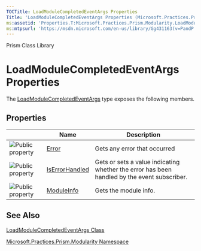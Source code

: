 ```yaml
---
TOCTitle: LoadModuleCompletedEventArgs Properties
Title: 'LoadModuleCompletedEventArgs Properties (Microsoft.Practices.Prism.Modularity)'
ms:assetid: 'Properties.T:Microsoft.Practices.Prism.Modularity.LoadModuleCompletedEventArgs'
ms:mtpsurl: 'https://msdn.microsoft.com/en-us/library/Gg431163(v=PandP.50)'
---
```


Prism Class Library

LoadModuleCompletedEventArgs Properties
=======================================

The [LoadModuleCompletedEventArgs](https://msdn.microsoft.com/t:microsoft.practices.prism.modularity.loadmodulecompletedeventargs) type exposes the following members.

Properties
----------

<span id="propertyTableToggle"></span>
<table>

<thead>
<tr class="header">
<th> </th>
<th>Name</th>
<th>Description</th>
</tr>
</thead>
<tbody>
<tr class="odd">
<td><img src="https://msdn.microsoft.com/en-us/Gg431163.pubproperty(en-us,PandP.50).gif" title="Public property" /></td>
<td><a href="https://msdn.microsoft.com/p:microsoft.practices.prism.modularity.loadmodulecompletedeventargs.error">Error</a></td>
<td><div class="summary">
Gets any error that occurred
</div></td>
</tr>
<tr class="even">
<td><img src="https://msdn.microsoft.com/en-us/Gg431163.pubproperty(en-us,PandP.50).gif" title="Public property" /></td>
<td><a href="https://msdn.microsoft.com/p:microsoft.practices.prism.modularity.loadmodulecompletedeventargs.iserrorhandled">IsErrorHandled</a></td>
<td><div class="summary">
Gets or sets a value indicating whether the error has been handled by the event subscriber.
</div></td>
</tr>
<tr class="odd">
<td><img src="https://msdn.microsoft.com/en-us/Gg431163.pubproperty(en-us,PandP.50).gif" title="Public property" /></td>
<td><a href="https://msdn.microsoft.com/p:microsoft.practices.prism.modularity.loadmodulecompletedeventargs.moduleinfo">ModuleInfo</a></td>
<td><div class="summary">
Gets the module info.
</div></td>
</tr>
</tbody>
</table>

See Also
--------


[LoadModuleCompletedEventArgs Class](https://msdn.microsoft.com/t:microsoft.practices.prism.modularity.loadmodulecompletedeventargs)

[Microsoft.Practices.Prism.Modularity Namespace](https://msdn.microsoft.com/n:microsoft.practices.prism.modularity)
